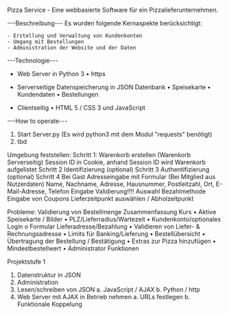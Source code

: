 Pizza Service - Eine webbasierte Software für ein Pizzalieferunternehmen.

---Beschreibung---
Es wurden folgende Kernaspekte berücksichtigt:

    - Erstellung und Verwaltung von Kundenkonten
    - Umgang mit Bestellungen
    - Administration der Website und der Daten
    
---Technologie---

  -	Web Server in Python 3
    •	https
    
  -	Serverseitige Datenspeicherung in JSON Datenbank
    •	Speisekarte
    •	Kundendaten
    •	Bestellungen

  - Clientseitig
    •   HTML 5 / CSS 3 und JavaScript


---How to operate---

1. Start Server.py (Es wird python3 mit dem Modul "requests" benötigt)
2. tbd


Umgebung feststellen:
Schritt 1: Warenkorb erstellen (Warenkorb Serverseitig) Session ID in Cookie, anhand Session ID wird Warenkorb aufgelistet
Schritt 2 Identifizierung (optional)
Schritt 3 Authentifizierung (optional)
Schritt 4 Bei Gast Adresseingabe mit Formular (Bei Mitglied aus Nutzerdaten)
Name, Nachname, Adresse, Hausnummer, Postleitzahl, Ort, E-Mail-Adresse, Telefon
Eingabe Validierung!!!!
Auswahl Bezahlmethode
Eingabe von Coupons
Lieferzeitpunkt auswählen / Abholzeitpunkt

Probleme:
Validierung von Bestellmenge
Zusammenfassung Kurs
•	Aktive Speisekarte / Bilder
•	PLZ/Lieferradius/Wartezeit
•	Kundenkonto/optionales Login
o	Formular Lieferadresse/Bezahlung
•	Validieren von Liefer- & Rechnungsadresse
•	Limits für Banking/Lieferung
•	Bestellübersicht
•	Übertragung der Bestellung / Bestätigung
•	Extras zur Pizza hinzufügen
•	Mindestbestellwert
•	Administrator Funktionen

Projektstufe 1
1.	Datenstruktur in JSON
2.	Administration 
3.	Lesen/schreiben von JSON
a.	JavaScript / AJAX
b.	Python / http
4.	Web Server mit AJAX in Betrieb nehmen
a.	URLs festlegen
b.	Funktionale Koppelung
